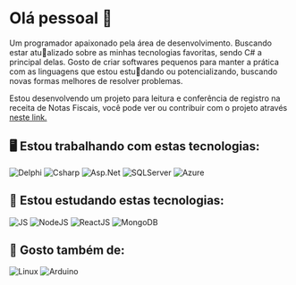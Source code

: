# Olá pessoal 👋

Um programador apaixonado pela área de desenvolvimento. Buscando estar atualizado sobre as minhas tecnologias favoritas, sendo C# a principal delas. Gosto de criar softwares pequenos para manter a prática com as linguagens que estou estudando ou potencializando, buscando novas formas melhores de resolver problemas.

Estou desenvolvendo um projeto para leitura e conferência de registro na receita de Notas Fiscais, você pode ver ou contribuir com o projeto através [neste link.](https://github.com/LGretti/NotaSys)


## 🖥️ Estou trabalhando com estas tecnologias:
![Delphi](https://img.shields.io/badge/Delphi-red?style=flat-square&logo=delphi&logoColor=red&labelColor=white&color=gray)
![Csharp](ttps://img.shields.io/badge/C%23-grey?style=flat-square&logo=c%23&logoColor=%23B15CB6&logoSize=auto&labelColor=white&color=grey)
![Asp.Net](https://img.shields.io/badge/Asp_.NET_Core-8A2BE2?style=flat-square&logo=csharp&logoColor=8A2BE2&labelColor=white)
![SQLServer](https://img.shields.io/badge/SQL_Server-white?style=flat-square&logo=microsoftsqlserver&logoColor=red&labelColor=white&color=grey)
![Azure](https://img.shields.io/badge/Azure-white?style=flat-square&logo=microsoftazure&logoColor=white&labelColor=blue&color=blue)


## 📝 Estou estudando estas tecnologias:
![JS](https://img.shields.io/badge/Javascript-white?style=flat-square&logo=javascript&logoColor=yellow&labelColor=gray&color=gray)
![NodeJS](https://img.shields.io/badge/NodeJS-white?style=flat-square&logo=nodedotjs&logoColor=3c873a&labelColor=white&color=gray)
![ReactJS](https://img.shields.io/badge/React-white?style=flat-square&logo=react&logoColor=blue&labelColor=white&color=gray)
![MongoDB](https://img.shields.io/badge/MongoDB-green?style=flat-square&logo=MongoDB&logoColor=green&labelColor=white&color=gray)


## 📃 Gosto também de:
![Linux](https://img.shields.io/badge/Linux-green?style=flat-square&logo=linux&logoColor=black&labelColor=white&color=gray)
![Arduino](https://img.shields.io/badge/Arduino-00979d?style=flat-square&logo=arduino&logoColor=00979d&labelColor=white&color=gray)
